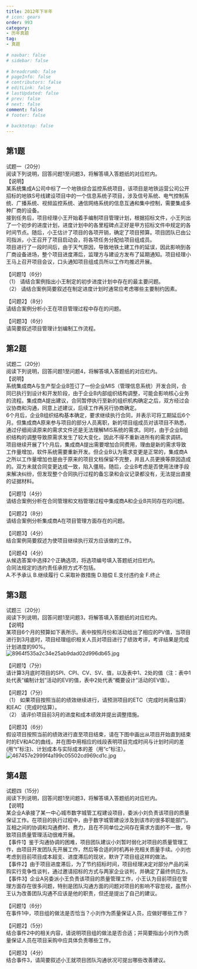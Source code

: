```yaml
---  
title: 2012年下半年  
# icon: gears  
order: 993  
category:  
- 历年真题  
tag:  
- 真题  
  
# navbar: false  
# sidebar: false  
  
# breadcrumb: false  
# pageInfo: false  
# contributors: false  
# editLink: false  
# lastUpdated: false  
# prev: false  
# next: false  
comment: false  
# footer: false  
  
# backtotop: false  
---  
```

## 第1题 ##

试题一（20分）  
阅读下列说明，回答问题1至问题3，将解答填入答题纸的对应栏内。  
【说明】  
某系统集成A公司中标了一个地铁综合监控系统项目，该项目是地铁运营公司公开招标的地铁S号线建设项目中的一个信息系统子项目，涉及信号系统、电气控制系统、广播系统、视频监控系统、通信网络系统的信息互通和集中控制，需要集成多种厂商的设备。  
接到任务后，项目经理小王开始着手编制项目管理计划，根据招标文件，小王列出了一个初步的进度计划，进度计划中的各里程碑点正好是甲方招标文件中规定的各时间节点。随后，小王估计了项目的各项开销，确定了项目预算。项目团队已由公司指派，小王召开了项目启动会，将各项任务分配给项目组成员。  
项目进行了一段时间后，由于天气原因，导致地铁土建工作的延误，因此影响到各厂商设备进场，整个项目进度滞后，监理方与建设方发布了延期通知。项目经理小王马上召开项目会议，口头通知项目组成员所以工作均推迟开展。  
  
【问题1】（6分）  
（1） 请结合案例指出小王制定的初步进度计划中存在的最主要问题。  
（2） 请结合案例简要叙述在制定进度计划时通常应考虑哪些主要制约因素。  
  
【问题2】（8分）  
请结合案例分析小王在项目管理过程中存在的问题。  
  
【问题3】（6分）  
请简要叙述项目管理计划编制工作流程。  


## 第2题 ##

试题二（20分）  
阅读下列说明，回答问题1至问题4，将解答填入答题纸的对应栏内。  
【说明】  
系统集成商A与生产型企业B签订了一份企业MIS（管理信息系统）开发合同，合同已执行到设计和开发阶段，由于企业B内部组织结构调整，可能会影响核心业务的流程。集成商A提出建议，合同暂停执行至新的组织机构确定之后，双方经过会议协商和沟通，同意上述建议，后续工作再另行协商确定。  
6个月后，企业B组织结构基本确定，要求继续执行合同，并表示可将工期延后6个月。但集成商A原来参与项目的部分人员离职，新的项目组成员对该项目不熟悉，通过仔细阅读原来的需求文件还是无法理解MIS系统的需求。同时，由于企业B组织结构的调整导致原需求发生了较大变化，因此不得不重新进所有的需求调研。  
项目继续开展了1个月后，集成商A提出需要增加合同费用，理由是新的需求导致工作量增加，软件系统需要重新开发。但企业B认为需求变更是正常的，集成商A之所以工作量增加也是由于原来的项目文档保留不完整，并且人员更换等原因造成的。双方未就合同变更达成一致，陷入僵局。随后，企业B考虑是否使用法律手段来解决纠纷，但发现整个合同执行过程的备忘录和会议记录都没有，无法提出直接的证据材料。  
  
【问题1】（4分）  
请结合案例分析在合同管理和文档管理过程中集成商A和企业B共同存在的问题。  
  
【问题2】（8分）  
请结合案例分析集成商A在项目管理方面存在的问题。  
  
【问题3】（4分）  
结合案例简要叙述为使项目继续执行双方应该做的工作。  
  
【问题4】（4分）  
从候选答案中选择2个正确选项，将选项编号填入答题纸对应栏内。  
合同法规定的违约责任承担方式不包括。  
A.不予承认 B.继续履行 C.采取补救措施 D.赔偿 E.支付违约金 F.终止  


## 第3题 ##

试题三（20分）  
阅读下列说明，回答问题1至问题3，将解答填入答题纸的对应栏内。  
【说明】  
某项目6个月的预算如下表所示。表中按照月份和活动给出了相应的PV值，当项目进行到3月底时，项目经理组织相关人员对项目进行了绩效考评，考评结果是完成计划进度的90%。  
![8964f535a2c34e25ab9dad02d996db65.jpg][]  
  
【问题1】（7分）  
请计算3月底时项目的SPI、CPI、CV、SV、值，以及表中1、2处的值（注：表中1处代表“编制计划”活动的EV的值，表中2处代表“概要设计“活动的EV值）。  
  
【问题2】（7分）  
（1） 如果项目按照当前的绩效继续进行，请预测项目的ETC（完成时尚需估算）和EAC（完成时估算）。  
（2） 请评价项目前3月的进度和成本绩效并提出调整措施。  
  
【问题3】（6分）  
假设项目按照当前的绩效进行直至项目结束，请在下图中画出从项目开始直到结束时的EV和AC的曲线，并在图中用相应的线段表明项目完成时间与计划时间的差(用“t”标注)、计划成本与实际成本的差（用“c”标注）。  
![467457e2999f4a199c05502cd969cd1c.jpg][]  


## 第4题 ##

试题四（15分）  
阅读下列说明，回答问题1至问题3，将解答填入答题纸的对应栏内。  
【说明】  
某企业A承接了某一中心城市数字城管工程建设项目，委派小刘负责该项目的质量保证工作。在项目的执行过程中，由于数字城管建设涉及到该市的很多职能部门，互相之间的协调和沟通费时、费力，且在不同单位之间存在需求方面的不一致，导致项目质量管理活动很难开展。  
【事件1】鉴于沟通协调的困难，项目团队建议小刘暂时弱化对项目的质量管理工作，由项目开发团队先开展工作，然后等合适的时机再补充相关质量手续。小刘也考虑到目前项目成本超支、进度滞后的现状，默许了项目组这样的做法。  
【事件2】由于项目进度滞后，为了节约招标时间，项目经理决定对部分产品的采购实行竞争性谈判，通过邀请招标的方式与两家企业谈判，并确定了最终供应方。  
【事件3】企业A另委派小王负责该项目的质量管理工作，小王认为目前项目在管理方面存在很多问题，特别是团队沟通方面的问题对项目的影响不容忽视，虽然小王认为改善团队沟通不应该是他的职责，但还是提出了自己的建议。  
  
【问题1】（6分）  
在事件1中，项目组的做法是否恰当？小刘作为质量保证人员，应做好哪些工作？  
  
【问题2】（5分）  
结合事件2中的相关内容，请说明项目组的做法是否合适；并简要指出小刘作为质量保证人员在项目采购中应具体负责哪些工作。  
  
【问题3】（4分）  
结合事件3，请简要叙述小王就项目团队沟通状况可提出哪些改善建议。  



[8964f535a2c34e25ab9dad02d996db65.jpg]: https://www.xkxxkx.cn/file/exam/software/系统集成项目管理工程师/案例/第3题/8964f535a2c34e25ab9dad02d996db65.jpg
[467457e2999f4a199c05502cd969cd1c.jpg]: https://www.xkxxkx.cn/file/exam/software/系统集成项目管理工程师/案例/第3题/467457e2999f4a199c05502cd969cd1c.jpg
